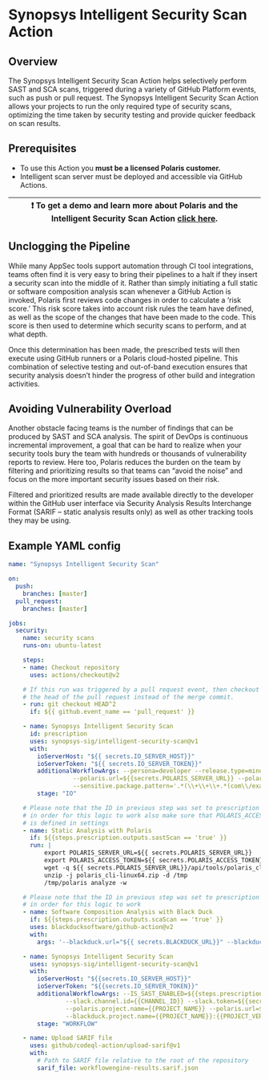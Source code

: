 # Synopsys Intelligent Security Scan Action

## Overview

The Synopsys Intelligent Security Scan Action helps selectively perform SAST and SCA scans, triggered during a variety of GitHub Platform events, such as push or pull request. The Synopsys Intelligent Security Scan Action allows your projects to run the only required type of security scans, optimizing the time taken by security testing and provide quicker feedback on scan results.

## Prerequisites

* To use this Action you **must be a licensed Polaris customer.**
* Intelligent scan server must be deployed and accessible via GitHub Actions.

| :exclamation: To get a demo and learn more about Polaris and the Intelligent Security Scan Action [click here](https://www.synopsys.com/software-integrity/polaris/demo-github.html).|
|-----------------------------------------|

## Unclogging the Pipeline

While many AppSec tools support automation through CI tool integrations, teams often find it is very easy to bring their pipelines to a halt if they insert a security scan into the middle of it.  Rather than simply initiating a full static or software composition analysis scan whenever a GitHub Action is invoked, Polaris first reviews code changes in order to calculate a ‘risk score.’ This risk score takes into account risk rules the team have defined, as well as the scope of the changes that have been made to the code. This score is then used to determine which security scans to perform, and at what depth.

Once this determination has been made, the prescribed tests will then execute using GitHub runners or a Polaris cloud-hosted pipeline. This combination of selective testing and out-of-band execution ensures that security analysis doesn’t hinder the progress of other build and integration activities.

## Avoiding Vulnerability Overload

Another obstacle facing teams is the number of findings that can be produced by SAST and SCA analysis.  The spirit of DevOps is continuous incremental improvement, a goal that can be hard to realize when your security tools bury the team with hundreds or thousands of vulnerability reports to review.  Here too, Polaris reduces the burden on the team by filtering and prioritizing results so that teams can “avoid the noise” and focus on the more important security issues based on their risk.

Filtered and prioritized results are made available directly to the developer within the GitHub user interface via Security Analysis Results Interchange Format (SARIF – static analysis results only) as well as other tracking tools they may be using.

## Example YAML config

```yaml
name: "Synopsys Intelligent Security Scan"

on:
  push:
    branches: [master]
  pull_request:
    branches: [master]

jobs:
  security:
    name: security scans
    runs-on: ubuntu-latest

    steps:
    - name: Checkout repository
      uses: actions/checkout@v2

    # If this run was triggered by a pull request event, then checkout
    # the head of the pull request instead of the merge commit.
    - run: git checkout HEAD^2
      if: ${{ github.event_name == 'pull_request' }}

    - name: Synopsys Intelligent Security Scan
      id: prescription
      uses: synopsys-sig/intelligent-security-scan@v1
      with:
        ioServerHost: "${{ secrets.IO_SERVER_HOST}}"
        ioServerToken: "${{ secrets.IO_SERVER_TOKEN}}"
        additionalWorkflowArgs: --persona=developer --release.type=minor --sast.rescan.threshold=5  --sca.rescan.threshold=5 
                  --polaris.url=${{secrets.POLARIS_SERVER_URL}} --polaris.token=${{secrets.POLARIS_ACCESS_TOKEN}} 
                  --sensitive.package.pattern='.*(\\+\\+\\+.*(com\\/example\\/app)).*'
        stage: "IO"

    # Please note that the ID in previous step was set to prescription
    # in order for this logic to work also make sure that POLARIS_ACCESS_TOKEN
    # is defined in settings
    - name: Static Analysis with Polaris
      if: ${{steps.prescription.outputs.sastScan == 'true' }}
      run: |
          export POLARIS_SERVER_URL=${{ secrets.POLARIS_SERVER_URL}}
          export POLARIS_ACCESS_TOKEN=${{ secrets.POLARIS_ACCESS_TOKEN}}
          wget -q ${{ secrets.POLARIS_SERVER_URL}}/api/tools/polaris_cli-linux64.zip
          unzip -j polaris_cli-linux64.zip -d /tmp
          /tmp/polaris analyze -w

    # Please note that the ID in previous step was set to prescription
    # in order for this logic to work
    - name: Software Composition Analysis with Black Duck
      if: ${{steps.prescription.outputs.scaScan == 'true' }}
      uses: blackducksoftware/github-action@v2
      with:
        args: '--blackduck.url="${{ secrets.BLACKDUCK_URL}}" --blackduck.api.token="${{ secrets.BLACKDUCK_API_TOKEN}}" --detect.tools="DETECTOR"'

    - name: Synopsys Intelligent Security Scan
      uses: synopsys-sig/intelligent-security-scan@v1
      with:
        ioServerHost: "${{secrets.IO_SERVER_HOST}}"
        ioServerToken: "${{secrets.IO_SERVER_TOKEN}}"
        additionalWorkflowArgs: --IS_SAST_ENABLED=${{steps.prescription.outputs.sastScan}} --IS_SCA_ENABLED=${{steps.prescription.outputs.scaScan}}
                --slack.channel.id={{CHANNEL_ID}} --slack.token=${{secrets.SLACK_TOKEN}} 
                --polaris.project.name={{PROJECT_NAME}} --polaris.url=${{secrets.POLARIS_SERVER_URL}} --polaris.token=${{secrets.POLARIS_ACCESS_TOKEN}} 
                --blackduck.project.name={{PROJECT_NAME}}:{{PROJECT_VERSION}} --blackduck.url=${{secrets.BLACKDUCK_URL}} --blackduck.api.token=${{secrets.BLACKDUCK_TOKEN}}
        stage: "WORKFLOW"

    - name: Upload SARIF file
      uses: github/codeql-action/upload-sarif@v1
      with:
        # Path to SARIF file relative to the root of the repository
        sarif_file: workflowengine-results.sarif.json
```
